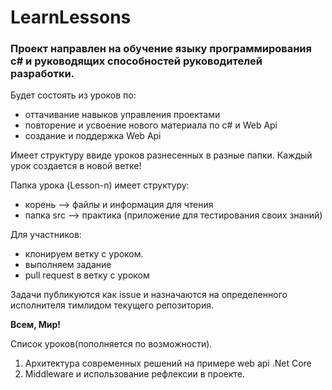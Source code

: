 # **LearnLessons**

### Проект направлен на обучение языку программирования c# и руководящих способностей руководителей разработки.

Будет состоять из уроков по:
- оттачивание навыков управления проектами
- повторение и усвоение нового материала по с# и Web Api
- создание и поддержка Web Api

Имеет структуру ввиде уроков разнесенных в разные папки. Каждый урок создается в новой ветке!

Папка урока (Lesson-n) имеет структуру:
- корень --> файлы и информация для чтения
- папка src --> практика (приложение для тестирования своих знаний)

Для участников:
- клонируем ветку с уроком.
- выполняем задание
- pull request в ветку с уроком

Задачи публикуются как issue и назначаются на определенного исполнителя тимлидом текущего репозитория.

**Всем, Мир!**


Список уроков(пополняется по возможности).

1. Архитектура современных решений на примере web api .Net Core
2. Middleware и использование рефлексии в проекте.
